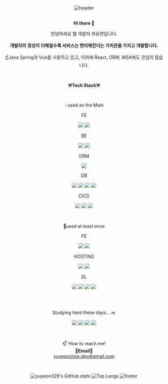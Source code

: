 <div align=center>  
  
![header](https://capsule-render.vercel.app/api?type=waving&color=timeGradient&text=YuYeon's&height=300&fontSize=100&animation=fadeIn&fontAlignY=38&desc=GitHub%20Profile&descAlignY=51&descAlign=62)  
<br>
  
<p align="center" display="inline-block">
<Strong>Hi there 👋</Strong> 
  
</p>
<p align="center">
안녕하세요 웹 개발자 최유연입니다.<br><br>
<b>개발자의 정성이 더해질수록 서비스는 편리해진다는 가치관을 가지고 개발합니다.</b><br><br>
☝Java Spring과 Vue를 사용하고 있고, 이외에 React, ORM, MSA에도 관심이 많습니다.
<!-- 프론트,백 양방향 소통이 가능한 개발자가 되기 위해 차근차근 공부 중입니다!<br> 끈기와 적극적인 태도로 공부하고 있습니다!!<br> -->
</p>
  
<br>
<p align="center" display="inline-block">
  <Strong>⚒Tech Stack⚒</Strong>    
</p>
  
<br>
<p align="center" display="inline-block">
💡used as the Main
</p>

<p>FE</p>
  <p align="center" display="inline-block">
<!--   <img src="https://img.shields.io/badge/css-1572B6?style=for-the-badge&logo=css3&logoColor=white"> -->
<!--   <img src="https://img.shields.io/badge/html-E34F26?style=for-the-badge&logo=html5&logoColor=white"> -->
  <img src="https://img.shields.io/badge/javascript-F7DF1E?style=for-the-badge&logo=javascript&logoColor=white">
  <img src="https://img.shields.io/badge/Vue.js-4FC08D?style=for-the-badge&logo=Vue.js&logoColor=white">
  </p>
  
<p>BE</p>
<p align="center" display="inline-block">
  <img src="https://img.shields.io/badge/Java-007396?style=for-the-badge&logo=java&logoColor=white">
  <img src="https://img.shields.io/badge/Spring Boot-6DB33F?style=for-the-badge&logo=SpringBoot&logoColor=white">
</p>

<p>ORM</p>
<p align="center" display="inline-block">
  <img src="https://img.shields.io/badge/MyBatis-544843?style=for-the-badge&logo=mybatis&logoColor=white">
</p>

<p>DB</p>
<p align="center" display="inline-block">
  <img src="https://img.shields.io/badge/Mongo DB-47A248?style=for-the-badge&logo=mongodb&logoColor=white">
  <img src="https://img.shields.io/badge/Redis-FF4438?style=for-the-badge&logo=redis&logoColor=white">
  <img src="https://img.shields.io/badge/Oracle-F80000?style=for-the-badge&logo=oracle&logoColor=white">
  <img src="https://img.shields.io/badge/MySql-4479A1?style=for-the-badge&logo=mysql&logoColor=white">
</p>

<p>CICD</p>
<p align="center" display="inline-block">
  <img src="https://img.shields.io/badge/Ansible-EE0000?style=for-the-badge&logo=ansible&logoColor=white">
  <img src="https://img.shields.io/badge/Jenkins-D24939?style=for-the-badge&logo=Jenkins&logoColor=white">
  <img src="https://img.shields.io/badge/Bamboo-0052CC?style=for-the-badge&logo=Bamboo&logoColor=white">
</p>

<br>
<p align="center" display="inline-block">
🐣used at least once  
</p>
<p>FE</p>
<p align="center" display="inline-block">
  <img src="https://img.shields.io/badge/react-61DAFB?style=for-the-badge&logo=react&logoColor=white">
<!--   <img src="https://img.shields.io/badge/{내용}-{배경 색깔}?style={스타일}&logo={로고이름}&logoColor={로고 색깔}"/> -->
<!--   <img src="https://img.shields.io/badge/axios-3234a8?style=for-the-badge&logo=axios&logoColor=white"> -->
  <img src="https://img.shields.io/badge/redux-764ABC?style=for-the-badge&logo=redux&logoColor=black">
</p>
  
<p>HOSTING</p>
<p align="center" display="inline-block">
  <img src="https://img.shields.io/badge/aws-232F3E?style=for-the-badge&logo=Amazon%20aws&logoColor=white">
  <img src="https://img.shields.io/badge/aws S3-569A31?style=for-the-badge&logo=Amazon%20S3&logoColor=white">
</p>
  
<p>DL</p>
<p align="center" display="inline-block">
  <img src="https://img.shields.io/badge/jupyter-F37626?style=for-the-badge&logo=Jupyter&logoColor=white">
  <img src="https://img.shields.io/badge/Python-3776AB?style=for-the-badge&logo=Python&logoColor=white">
  <img src="https://img.shields.io/badge/tensorflow-FF6F00?style=for-the-badge&logo=tensorflow&logoColor=white">
  <img src="https://img.shields.io/badge/anaconda-44A833?style=for-the-badge&logo=anaconda&logoColor=white">
</p>
<br>
<br>

Studying hard these days... 🔜
<p align="center" display="inline-block">
  <img src="https://img.shields.io/badge/kafka-231F20?style=for-the-badge&logo=apache kafka&logoColor=white">
  <img src="https://img.shields.io/badge/docker-2496ED?style=for-the-badge&logo=docker&logoColor=white">
  <img src="https://img.shields.io/badge/kotlin-7F52FF?style=for-the-badge&logo=kotlin&logoColor=white">
  <img src="https://img.shields.io/badge/JPA-59666C?style=for-the-badge&logo=hibernate&logoColor=white">
</p>

<br>
<p align="center" display="inline-block">
📫 How to reach me! <br><Strong>📧Email📧</Strong><br><a href="yuyeonchoe.dev@gmail.com">yuyeonchoe.dev@gmail.com</a><br>
</p>



<!--
**yuyeon329/yuyeon329** is a ✨ _special_ ✨ repository because its `README.md` (this file) appears on your GitHub profile.

Here are some ideas to get you started:

- 🔭 I’m currently working on ...
- 🌱 I’m currently learning ...
- 👯 I’m looking to collaborate on ...
- 🤔 I’m looking for help with ...
- 💬 Ask me about ...
- 📫 How to reach me: ...
- 😄 Pronouns: ...
- ⚡ Fun fact: ...
-->
<br>
<div align=center>  
  
![yuyeon329's GitHub stats](https://github-readme-stats.vercel.app/api?username=yuyeon329&show_icons=true&theme=buefy )
![Top Langs](https://github-readme-stats.vercel.app/api/top-langs/?username=yuyeon329&layout=donut)
![footer](https://capsule-render.vercel.app/api?type=waving&color=timeGradient&section=footer&height=300)
